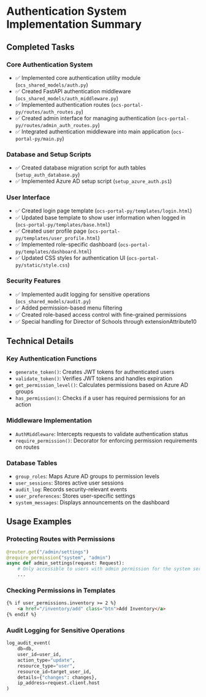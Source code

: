# Authentication System Implementation Summary

## Completed Tasks

### Core Authentication System
- ✅ Implemented core authentication utility module (`ocs_shared_models/auth.py`)
- ✅ Created FastAPI authentication middleware (`ocs_shared_models/auth_middleware.py`) 
- ✅ Implemented authentication routes (`ocs-portal-py/routes/auth_routes.py`)
- ✅ Created admin interface for managing authentication (`ocs-portal-py/routes/admin_auth_routes.py`)
- ✅ Integrated authentication middleware into main application (`ocs-portal-py/main.py`)

### Database and Setup Scripts
- ✅ Created database migration script for auth tables (`setup_auth_database.py`)
- ✅ Implemented Azure AD setup script (`setup_azure_auth.ps1`)

### User Interface
- ✅ Created login page template (`ocs-portal-py/templates/login.html`)
- ✅ Updated base template to show user information when logged in (`ocs-portal-py/templates/base.html`)
- ✅ Created user profile page (`ocs-portal-py/templates/user_profile.html`)
- ✅ Implemented role-specific dashboard (`ocs-portal-py/templates/dashboard.html`)
- ✅ Updated CSS styles for authentication UI (`ocs-portal-py/static/style.css`)

### Security Features
- ✅ Implemented audit logging for sensitive operations (`ocs_shared_models/audit.py`)
- ✅ Added permission-based menu filtering
- ✅ Created role-based access control with fine-grained permissions
- ✅ Special handling for Director of Schools through extensionAttribute10

## Technical Details

### Key Authentication Functions
- `generate_token()`: Creates JWT tokens for authenticated users
- `validate_token()`: Verifies JWT tokens and handles expiration
- `get_permission_level()`: Calculates permissions based on Azure AD groups
- `has_permission()`: Checks if a user has required permissions for an action

### Middleware Implementation
- `AuthMiddleware`: Intercepts requests to validate authentication status
- `require_permission()`: Decorator for enforcing permission requirements on routes

### Database Tables
- `group_roles`: Maps Azure AD groups to permission levels
- `user_sessions`: Stores active user sessions
- `audit_log`: Records security-relevant events
- `user_preferences`: Stores user-specific settings
- `system_messages`: Displays announcements on the dashboard

## Usage Examples

### Protecting Routes with Permissions
```python
@router.get("/admin/settings")
@require_permission("system", "admin")
async def admin_settings(request: Request):
    # Only accessible to users with admin permission for the system service
    ...
```

### Checking Permissions in Templates
```html
{% if user_permissions.inventory >= 2 %}
    <a href="/inventory/add" class="btn">Add Inventory</a>
{% endif %}
```

### Audit Logging for Sensitive Operations
```python
log_audit_event(
    db=db,
    user_id=user_id,
    action_type="update",
    resource_type="user",
    resource_id=target_user_id,
    details={"changes": changes},
    ip_address=request.client.host
)
```
